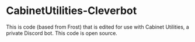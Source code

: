 # CabinetUtilities-Cleverbot
This is code (based from Frost) that is edited for use with Cabinet Utilities, a private Discord bot. This code is open source.
